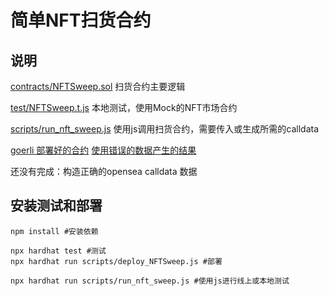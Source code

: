 # 简单NFT扫货合约

## 说明
[contracts/NFTSweep.sol](./contracts/NFTSweep.sol) 扫货合约主要逻辑

[test/NFTSweep.t.js](./test/NFTSweep.t.js) 本地测试，使用Mock的NFT市场合约

[scripts/run_nft_sweep.js](./scripts/run_nft_sweep.js) 使用js调用扫货合约，需要传入或生成所需的calldata

[goerli 部署好的合约](https://goerli.etherscan.io/address/0xeeE61026AaC3d5cb750A50959e9A2A810AeB08B6)
[使用错误的数据产生的结果](https://goerli.etherscan.io/tx/0xe8708ebe869e8e44068da48d893748645091ba99764ed64756f2e5229819e3ff)

还没有完成：构造正确的opensea calldata 数据

## 安装测试和部署
```
npm install #安装依赖

npx hardhat test #测试
npx hardhat run scripts/deploy_NFTSweep.js #部署

npx hardhat run scripts/run_nft_sweep.js #使用js进行线上或本地测试
```
